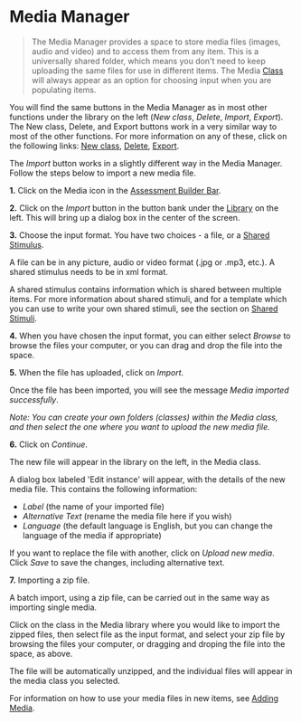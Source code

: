 <!--
created_at: 2016-12-15
authors:         
    - "Catherine Pease"
--> 

# Media Manager


>The Media Manager provides a space to store media files (images, audio and video) and to access them from any item. This is a universally shared folder, which means you don't need to keep uploading the same files for use in different items. The Media [Class](../appendix/glossary.md#class) will always appear as an option for choosing input when you are populating items.

You will find the same buttons in the Media Manager as in most other functions under the library on the left (*New class*, *Delete*, *Import*, *Export*). The New class, Delete, and Export buttons work in a very similar way to most of the other functions. For more information on any of these, click on the following links: [New class](../appendix/glossary.md#class), [Delete](../appendix/glossary.md#delete), [Export](../appendix/glossary.md#export).

<!-- Missing Screenshot: The Media Manager -->

The *Import* button works in a slightly different way in the Media Manager. Follow the steps below to import a new media file.

**1.**  Click on the Media icon in the [Assessment Builder Bar](../appendix/glossary.md#assessment-builder-bar).

**2.** Click on the *Import* button in the button bank under the [Library](../appendix/glossary.md#library) on the left. This will bring up a dialog box in the center of the screen. 

**3.** Choose the input format. You have two choices - a file, or a [Shared Stimulus](../appendix/glossary.md#shared-stimulus).

A file can be in any picture, audio or video format (.jpg or .mp3, etc.). A shared stimulus needs to be in xml format. 

A shared stimulus contains information which is shared between multiple items. For more information about shared stimuli, and for a template which you can use to write your own shared stimuli, see the section on [Shared Stimuli](../media/shared-stimuli.md).

**4.** When you have chosen the input format, you can either select *Browse* to browse the files your computer, or you can drag and drop the file into the space. 

**5.** When the file has uploaded, click on *Import*.

Once the file has been imported, you will see the message *Media imported successfully*.

*Note: You can create your own folders (classes) within the Media class, and then select the one where you want to upload the new media file.* 

**6.**  Click on *Continue*.

The new file will appear in the library on the left, in the Media class. 

A dialog box labeled 'Edit instance' will appear, with the details of the new media file. This contains the following information:

- *Label* (the name of your imported file)
- *Alternative Text* (rename the media file here if you wish)
- *Language* (the default language is English, but you can change the language of the media if appropriate)

If you want to replace the file with another, click on *Upload new media*. Click *Save* to save the changes, including alternative text.

**7.** Importing a zip file. 

A batch import, using a zip file, can be carried out in the same way as importing single media. 

Click on the class in the Media library where you would like to import the zipped files, then select file as the input format, and select your zip file by browsing the files your computer, or dragging and droping the file into the space, as above.

The file will be automatically unzipped, and the individual files will appear in the media class you selected.   

For information on how to use your media files in new items, see [Adding Media](../items/adding-media.md).